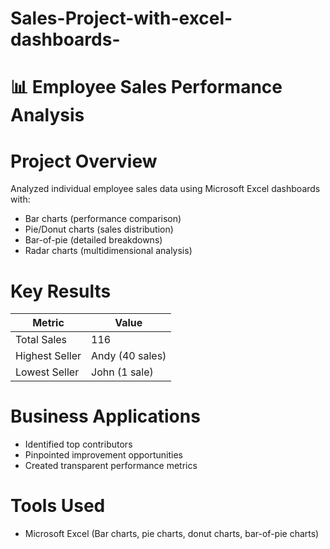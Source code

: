 # Sales-Project-with-excel-dashboards-
# 📊 Employee Sales Performance Analysis

# Project Overview
Analyzed individual employee sales data using Microsoft Excel dashboards with:
- Bar charts (performance comparison)
- Pie/Donut charts (sales distribution)
- Bar-of-pie (detailed breakdowns)
- Radar charts (multidimensional analysis)

# Key Results
| Metric          | Value          |
|-----------------|----------------|
| Total Sales     | 116            |
| Highest Seller  | Andy (40 sales)|
| Lowest Seller   | John (1 sale)  |

# Business Applications
- Identified top contributors
- Pinpointed improvement opportunities
- Created transparent performance metrics

# Tools Used  
- Microsoft Excel (Bar charts, pie charts, donut charts, bar-of-pie charts)  
